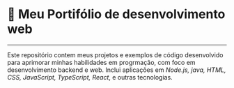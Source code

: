 # 🚀 Meu Portifólio de desenvolvimento web
---
Este repositório contem meus projetos e exemplos de código desenvolvido para aprimorar minhas habilidades em progrmação, com foco em desenvolvimento backend e web. Inclui aplicações em *Node.js, java, HTML, CSS, JavaScript, TypeScript, React*, e outras tecnologias.